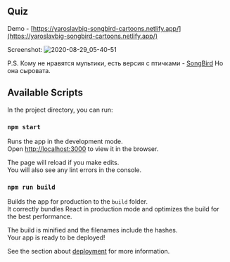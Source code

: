 ## Quiz

Demo - [https://yaroslavbig-songbird-cartoons.netlify.app/](https://yaroslavbig-songbird-cartoons.netlify.app/)

Screenshot:
![2020-08-29_05-40-51](https://user-images.githubusercontent.com/50775604/91626704-44761680-e9ba-11ea-9a9f-304d92e82da4.png)

P.S. Кому не нравятся мультики, есть версия с птичками - [SongBird](https://yaroslavbig-songbird-rsreact.netlify.app/) Но она сыровата.

## Available Scripts

In the project directory, you can run:

### `npm start`

Runs the app in the development mode.<br />
Open [http://localhost:3000](http://localhost:3000) to view it in the browser.

The page will reload if you make edits.<br />
You will also see any lint errors in the console.

### `npm run build`

Builds the app for production to the `build` folder.<br />
It correctly bundles React in production mode and optimizes the build for the best performance.

The build is minified and the filenames include the hashes.<br />
Your app is ready to be deployed!

See the section about [deployment](https://facebook.github.io/create-react-app/docs/deployment) for more information.
